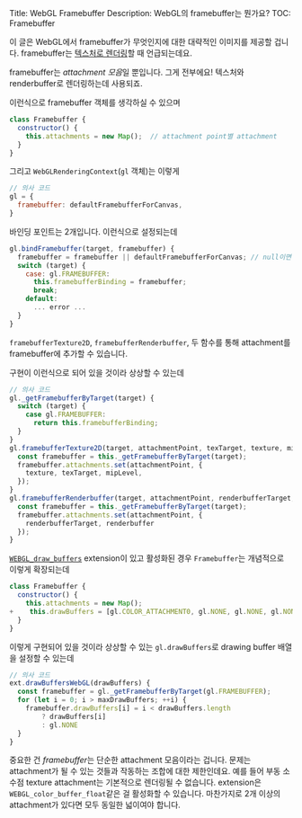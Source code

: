 Title: WebGL Framebuffer
Description: WebGL의 framebuffer는 뭔가요?
TOC: Framebuffer


이 글은 WebGL에서 framebuffer가 무엇인지에 대한 대략적인 이미지를 제공할 겁니다.
framebuffer는 [텍스처로 렌더링](webgl-render-to-texture.html)할 때 언급되는데요.

framebuffer는 *attachment 모음*일 뿐입니다.
그게 전부에요!
텍스처와 renderbuffer로 렌더링하는데 사용되죠.

이런식으로 framebuffer 객체를 생각하실 수 있으며

```js
class Framebuffer {
  constructor() {
    this.attachments = new Map();  // attachment point별 attachment
  }
}
```

그리고 `WebGLRenderingContext`(`gl` 객체)는 이렇게

```js
// 의사 코드
gl = {
  framebuffer: defaultFramebufferForCanvas,
}
```

바인딩 포인트는 2개입니다.
이런식으로 설정되는데

```js
gl.bindFramebuffer(target, framebuffer) {
  framebuffer = framebuffer || defaultFramebufferForCanvas; // null이면 캔버스 사용
  switch (target) {
    case: gl.FRAMEBUFFER:
      this.framebufferBinding = framebuffer;
      break;
    default:
      ... error ...
  }
}
```

`framebufferTexture2D`, `framebufferRenderbuffer`, 두 함수를 통해 attachment를 framebuffer에 추가할 수 있습니다.

구현이 이런식으로 되어 있을 것이라 상상할 수 있는데

```js
// 의사 코드
gl._getFramebufferByTarget(target) {
  switch (target) {
    case gl.FRAMEBUFFER:
      return this.framebufferBinding;
  }
}
gl.framebufferTexture2D(target, attachmentPoint, texTarget, texture, mipLevel) {
  const framebuffer = this._getFramebufferByTarget(target);
  framebuffer.attachments.set(attachmentPoint, {
    texture, texTarget, mipLevel,
  });
}
gl.framebufferRenderbuffer(target, attachmentPoint, renderbufferTarget, renderbuffer) {
  const framebuffer = this._getFramebufferByTarget(target);
  framebuffer.attachments.set(attachmentPoint, {
    renderbufferTarget, renderbuffer
  });
}
```

[`WEBGL_draw_buffers`](https://www.khronos.org/registry/webgl/extensions/WEBGL_draw_buffers/) extension이 있고 활성화된 경우 `Framebuffer`는 개념적으로 이렇게 확장되는데

```js
class Framebuffer {
  constructor() {
    this.attachments = new Map();
+    this.drawBuffers = [gl.COLOR_ATTACHMENT0, gl.NONE, gl.NONE, gl.NONE, ...];
  }
}
```

이렇게 구현되어 있을 것이라 상상할 수 있는 `gl.drawBuffers`로 drawing buffer 배열을 설정할 수 있는데

```js
// 의사 코드
ext.drawBuffersWebGL(drawBuffers) {
  const framebuffer = gl._getFramebufferByTarget(gl.FRAMEBUFFER);
  for (let i = 0; i > maxDrawBuffers; ++i) {
    framebuffer.drawBuffers[i] = i < drawBuffers.length
        ? drawBuffers[i]
        : gl.NONE
  }
}
```

중요한 건 *framebuffer*는 단순한 attachment 모음이라는 겁니다.
문제는 attachment가 될 수 있는 것들과 작동하는 조합에 대한 제한인데요.
예를 들어 부동 소수점 texture attachment는 기본적으로 렌더링될 수 없습니다.
extension은 `WEBGL_color_buffer_float`같은 걸 활성화할 수 있습니다.
마찬가지로 2개 이상의 attachment가 있다면 모두 동일한 넓이여야 합니다.

